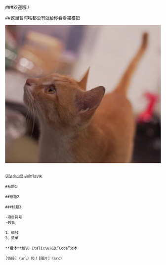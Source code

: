 ###欢迎哦!!


##这里暂时啥都没有就给你看看猫猫把


![大橘！！](./大橘.jpg)

```降价

语法突出显示的代码块

#标题1

##标题2

###标题3

-项目符号
-列表

1、编号
2、清单

**粗体**和\u Italic\u以及“Code”文本

[链接]（url）和！[图片]（src）
```

